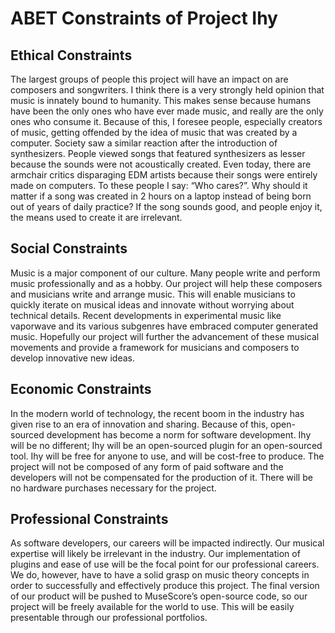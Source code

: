 # ABET Constraints of Project Ihy

## Ethical Constraints

The largest groups of people this project will have an impact on are composers and songwriters. I think there is a very strongly held opinion that music is innately bound to humanity. This makes sense because humans have been the only ones who have ever made music, and really are the only ones who consume it. Because of this, I foresee people, especially creators of music, getting offended by the idea of music that was created by a computer. Society saw a similar reaction after the introduction of synthesizers. People viewed songs that featured synthesizers as lesser because the sounds were not acoustically created. Even today, there are armchair critics disparaging EDM artists because their songs were entirely made on computers. To these people I say: “Who cares?”. Why should it matter if a song was created in 2 hours on a laptop instead of being born out of years of daily practice? If the song sounds good, and people enjoy it, the means used to create it are irrelevant. 

## Social Constraints

Music is a major component of our culture. Many people write and perform music professionally and as a hobby. Our project will help these composers and musicians write and arrange music. This will enable musicians to quickly iterate on musical ideas and innovate without worrying about technical details.  Recent developments in experimental music like vaporwave and its various subgenres have embraced computer generated music. Hopefully our project will further the advancement of  these musical movements and provide a framework for musicians and composers to develop innovative new ideas.

## Economic Constraints
In the modern world of technology, the recent boom in the industry has given rise to an era of innovation and sharing. Because of this, open-sourced development has become a norm for software development. Ihy will be no different; Ihy will be an open-sourced plugin for an open-sourced tool. Ihy will be free for anyone to use, and will be cost-free to produce. The project will not be composed of any form of paid software and the developers will not be compensated for the production of it. There will be no hardware purchases necessary for the project.

## Professional Constraints

As software developers, our careers will be impacted indirectly. Our musical expertise will likely be irrelevant in the industry. Our implementation of plugins and ease of use will be the focal point for our professional careers. We do, however, have to have a solid grasp on music theory concepts in order to successfully and effectively produce this project. The final version of our product will be pushed to MuseScore’s open-source code, so our project will be freely available for the world to use. This will be easily presentable through our professional portfolios.
